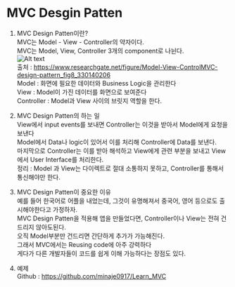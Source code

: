 # MVC Desgin Patten

1. MVC Design Patten이란? <br>
    MVC는 Model - View - Controller의 약자이다.<br>
    MVC는 Model, View, Controller 3개의 component로 나뉜다.<br>
    ![Alt text](https://sochubert.github.io/assets/images/posts/Model-View-ControlMVC-design-pattern.png)<br>
    출처 : https://www.researchgate.net/figure/Model-View-ControlMVC-design-pattern_fig8_330140206<br>
    Model : 화면에 필요한 데이터와 Business Logic을 관리한다<br>
    View : Model이 가진 데이터를 화면으로 보여준다<br>
    Controller : Model과 View 사이의 브릿지 역할을 한다. <br>

2. MVC Design Patten의 하는 일<br>
    View에서 input events를 보내면 Controller는 이것을 받아서 Model에게 요청을 보낸다 <br>
    Model에서 Data나 logic이 있어서 이를 처리해 Controller에 Data를 보낸다.<br> 
    마지막으로 Controller는 이를 받아 해석하고 View에게 관련 부분을 보내고 View에서 User Interface를 처리한다. <br>
    정리 : Model 과 View는 다이렉트로 절대 소통하지 못하고, Controller를 통해서 통신해야만 한다. <br>

3. MVC Design Patten이 중요한 이유<br>
    예를 들어 한국어로 어플을 내었는데, 그것이 유명해져서 중국어, 영어 등으로도 출시해야한다고 가정하자. <br>
    MVC Design Patten을 적용해 앱을 만들었다면, Controller이나 View는 전혀 건드리지 않아도된다.<br> 
    오직 Model부분만 건드리면 간단하게 추가가 가능해진다.<br>
    그래서 MVC에서는  Reusing code에 아주 강력하다 <br>
    게다가 다른 개발자들이 코드를 쉽게 이해 가능하다는 장점도 있다.<br>

4. 예제<br>
Github : https://github.com/minaje0917/Learn_MVC